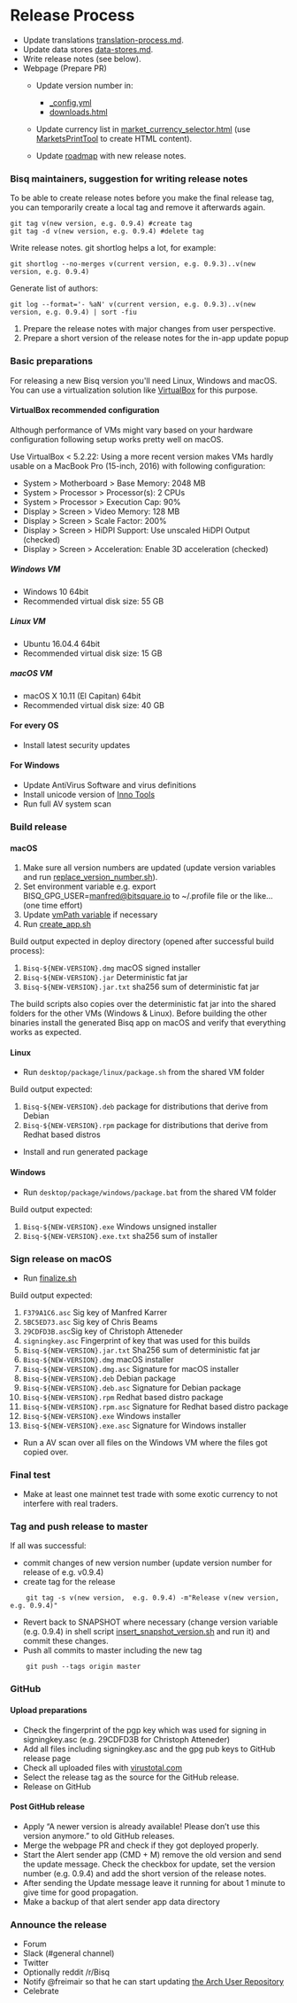 # Release Process

* Update translations [translation-process.md](translation-process.md#synchronising-translations).
* Update data stores [data-stores.md](data-stores.md#update-stores).
* Write release notes (see below).
* Webpage (Prepare PR)
    * Update version number in:
        * [_config.yml](https://github.com/bisq-network/bisq-website/blob/master/_config.yml)
        * [downloads.html](https://github.com/bisq-network/bisq-website/blob/master/downloads.html)
      
    * Update currency list in [market_currency_selector.html](https://github.com/bisq-network/bisq-website/blob/master/_includes/market_currency_selector.html) (use [MarketsPrintTool](https://github.com/bisq-network/bisq/blob/master/desktop/src/test/java/bisq/desktop/MarketsPrintTool.java)
    to create HTML content).
    * Update [roadmap](https://github.com/bisq-network/bisq-website/blob/master/roadmap.md) with new release notes.
      

### Bisq maintainers, suggestion for writing release notes
To be able to create release notes before you make the final release tag, you can temporarily create a local tag and
remove it afterwards again.

    git tag v(new version, e.g. 0.9.4) #create tag
    git tag -d v(new version, e.g. 0.9.4) #delete tag

Write release notes. git shortlog helps a lot, for example:

    git shortlog --no-merges v(current version, e.g. 0.9.3)..v(new version, e.g. 0.9.4)

Generate list of authors:

    git log --format='- %aN' v(current version, e.g. 0.9.3)..v(new version, e.g. 0.9.4) | sort -fiu
    
1. Prepare the release notes with major changes from user perspective.
2. Prepare a short version of the release notes for the in-app update popup

### Basic preparations
For releasing a new Bisq version you'll need Linux, Windows and macOS.
You can use a virtualization solution like [VirtualBox](https://www.virtualbox.org/wiki/Downloads) for this purpose.

#### VirtualBox recommended configuration
Although performance of VMs might vary based on your hardware configuration following setup works pretty well on macOS.

Use VirtualBox < 5.2.22: Using a more recent version makes VMs hardly usable on a MacBook Pro (15-inch, 2016)
with following configuration:
  * System > Motherboard > Base Memory: 2048 MB
  * System > Processor > Processor(s): 2 CPUs
  * System > Processor > Execution Cap: 90%
  * Display > Screen > Video Memory: 128 MB
  * Display > Screen > Scale Factor: 200%
  * Display > Screen > HiDPI Support: Use unscaled HiDPI Output (checked)
  * Display > Screen > Acceleration: Enable 3D acceleration (checked)

##### Windows VM
* Windows 10 64bit
* Recommended virtual disk size: 55 GB

##### Linux VM
* Ubuntu 16.04.4 64bit
* Recommended virtual disk size: 15 GB

##### macOS VM
* macOS X 10.11 (El Capitan) 64bit
* Recommended virtual disk size: 40 GB

#### For every OS

* Install latest security updates

#### For Windows

* Update AntiVirus Software and virus definitions
* Install unicode version of [Inno Tools](http://www.jrsoftware.org/isdl.php)
* Run full AV system scan

### Build release

#### macOS

1. Make sure all version numbers are updated (update version variables and run [replace_version_number.sh](https://github.com/bisq-network/bisq/blob/master/bisq/desktop/package/macosx/replace_version_number.sh)).
2. Set environment variable e.g. export BISQ_GPG_USER=manfred@bitsquare.io to ~/.profile file or the like... (one time effort)
3. Update [vmPath variable](https://github.com/bisq-network/bisq/blob/b4b5d0bb12c36afbe1aa6611dd8451378df6db8c/desktop/package/macosx/create_app.sh#L42) if necessary
4. Run [create_app.sh](https://github.com/bisq-network/bisq/blob/master/desktop/package/macosx/create_app.sh)

Build output expected in deploy directory (opened after successful build process):
  
  1. `Bisq-${NEW-VERSION}.dmg` macOS signed installer 
  2. `Bisq-${NEW-VERSION}.jar` Deterministic fat jar 
  3. `Bisq-${NEW-VERSION}.jar.txt` sha256 sum of deterministic fat jar 
  
The build scripts also copies over the deterministic fat jar into the shared folders for the other VMs (Windows & Linux).
Before building the other binaries install the generated Bisq app on macOS and verify that everything works as expected.

#### Linux

* Run `desktop/package/linux/package.sh` from the shared VM folder

Build output expected:
  
  1. `Bisq-${NEW-VERSION}.deb` package for distributions that derive from Debian 
  2. `Bisq-${NEW-VERSION}.rpm` package for distributions that derive from Redhat based distros

* Install and run generated package

#### Windows

* Run `desktop/package/windows/package.bat` from the shared VM folder

Build output expected:
  
  1. `Bisq-${NEW-VERSION}.exe` Windows unsigned installer 
  2. `Bisq-${NEW-VERSION}.exe.txt` sha256 sum of installer

### Sign release on macOS

* Run [finalize.sh](https://github.com/bisq-network/bisq/blob/master/bisq/desktop/package/macosx/finalize.sh)

Build output expected:

  1. `F379A1C6.asc` Sig key of Manfred Karrer 
  2. `5BC5ED73.asc` Sig key of Chris Beams 
  3. `29CDFD3B.asc`Sig key of Christoph Atteneder 
  4. `signingkey.asc` Fingerprint of key that was used for this builds 
  5. `Bisq-${NEW-VERSION}.jar.txt` Sha256 sum of deterministic fat jar
  6. `Bisq-${NEW-VERSION}.dmg` macOS installer
  7. `Bisq-${NEW-VERSION}.dmg.asc` Signature for macOS installer
  8. `Bisq-${NEW-VERSION}.deb` Debian package
  9. `Bisq-${NEW-VERSION}.deb.asc` Signature for Debian package
  10. `Bisq-${NEW-VERSION}.rpm` Redhat based distro package
  11. `Bisq-${NEW-VERSION}.rpm.asc` Signature for Redhat based distro package
  12. `Bisq-${NEW-VERSION}.exe` Windows installer
  13. `Bisq-${NEW-VERSION}.exe.asc` Signature for Windows installer
  
 * Run a AV scan over all files on the Windows VM where the files got copied over.
 
### Final test
 
 * Make at least one mainnet test trade with some exotic currency to not interfere with real traders.
 
### Tag and push release to master

If all was successful: 

 * commit changes of new version number (update version number for release of e.g. v0.9.4)
 * create tag for the release
```
    git tag -s v(new version,  e.g. 0.9.4) -m"Release v(new version, e.g. 0.9.4)"
```
 * Revert back to SNAPSHOT where necessary (change version variable (e.g. 0.9.4) in shell script [insert_snapshot_version.sh](https://github.com/bisq-network/bisq/blob/master/desktop/package/macosx/insert_snapshot_version.sh) and run it) and commit these changes.
 * Push all commits to master including the new tag
```
    git push --tags origin master
```

### GitHub

#### Upload preparations

 * Check the fingerprint of the pgp key which was used for signing in signingkey.asc (e.g. 29CDFD3B for Christoph Atteneder)
 * Add all files including signingkey.asc and the gpg pub keys to GitHub release page
 * Check all uploaded files with [virustotal.com](https://www.virustotal.com)
 * Select the release tag as the source for the GitHub release.
 * Release on GitHub

#### Post GitHub release
 * Apply “A newer version is already available! Please don’t use this version anymore.” to old GitHub releases.
 * Merge the webpage PR and check if they got deployed properly.
 * Start the Alert sender app (CMD + M)  remove the old version and send the update message. 
 Check the checkbox for update, set the version number (e.g. 0.9.4) and add the short version of the release notes.
 * After sending the Update message leave it running for about 1 minute to give time for good propagation.
 * Make a backup of that alert sender app data directory

### Announce the release

  * Forum
  * Slack (#general channel)
  * Twitter
  * Optionally reddit /r/Bisq
  * Notify @freimair so that he can start updating [the Arch User Repository](https://aur.archlinux.org/cgit/aur.git/tree/PKGBUILD?h=bisq-git)
  * Celebrate

